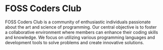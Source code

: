 # FOSS Coders Club

FOSS Coders Club is a community of enthusiastic individuals passionate about the art and science of programming. Our central objective is to foster a collaborative environment where members can enhance their coding skills and knowledge. We focus on utilizing various programming languages and development tools to solve problems and create innovative solutions.
